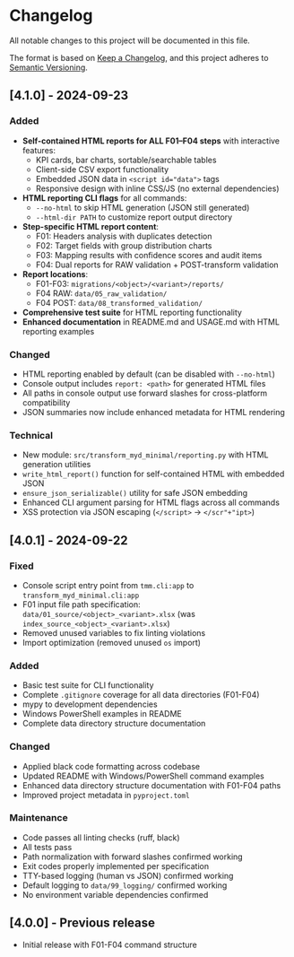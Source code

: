 # Changelog

All notable changes to this project will be documented in this file.

The format is based on [Keep a Changelog](https://keepachangelog.com/en/1.0.0/),
and this project adheres to [Semantic Versioning](https://semver.org/spec/v2.0.0.html).

## [4.1.0] - 2024-09-23

### Added
- **Self-contained HTML reports for ALL F01–F04 steps** with interactive features:
  - KPI cards, bar charts, sortable/searchable tables
  - Client-side CSV export functionality  
  - Embedded JSON data in `<script id="data">` tags
  - Responsive design with inline CSS/JS (no external dependencies)
- **HTML reporting CLI flags** for all commands:
  - `--no-html` to skip HTML generation (JSON still generated)
  - `--html-dir PATH` to customize report output directory
- **Step-specific HTML report content**:
  - F01: Headers analysis with duplicates detection
  - F02: Target fields with group distribution charts
  - F03: Mapping results with confidence scores and audit items
  - F04: Dual reports for RAW validation + POST-transform validation
- **Report locations**:
  - F01-F03: `migrations/<object>/<variant>/reports/`
  - F04 RAW: `data/05_raw_validation/`
  - F04 POST: `data/08_transformed_validation/`
- **Comprehensive test suite** for HTML reporting functionality
- **Enhanced documentation** in README.md and USAGE.md with HTML reporting examples

### Changed
- HTML reporting enabled by default (can be disabled with `--no-html`)
- Console output includes `report: <path>` for generated HTML files  
- All paths in console output use forward slashes for cross-platform compatibility
- JSON summaries now include enhanced metadata for HTML rendering

### Technical
- New module: `src/transform_myd_minimal/reporting.py` with HTML generation utilities
- `write_html_report()` function for self-contained HTML with embedded JSON
- `ensure_json_serializable()` utility for safe JSON embedding
- Enhanced CLI argument parsing for HTML flags across all commands
- XSS protection via JSON escaping (`</script>` → `</scr"+"ipt>`)

## [4.0.1] - 2024-09-22

### Fixed
- Console script entry point from `tmm.cli:app` to `transform_myd_minimal.cli:app` 
- F01 input file path specification: `data/01_source/<object>_<variant>.xlsx` (was `index_source_<object>_<variant>.xlsx`)
- Removed unused variables to fix linting violations
- Import optimization (removed unused `os` import)

### Added
- Basic test suite for CLI functionality 
- Complete `.gitignore` coverage for all data directories (F01-F04)
- mypy to development dependencies
- Windows PowerShell examples in README
- Complete data directory structure documentation

### Changed
- Applied black code formatting across codebase
- Updated README with Windows/PowerShell command examples
- Enhanced data directory structure documentation with F01-F04 paths
- Improved project metadata in `pyproject.toml`

### Maintenance
- Code passes all linting checks (ruff, black)
- All tests pass
- Path normalization with forward slashes confirmed working
- Exit codes properly implemented per specification
- TTY-based logging (human vs JSON) confirmed working  
- Default logging to `data/99_logging/` confirmed working
- No environment variable dependencies confirmed

## [4.0.0] - Previous release
- Initial release with F01-F04 command structure